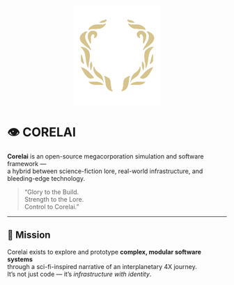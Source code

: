 <div align='center'>
<img src="../assets/logo.png" style='width:200px' />
</div>


# 👁 CORELAI

**Corelai** is an open-source megacorporation simulation and software framework —  
a hybrid between science-fiction lore, real-world infrastructure, and bleeding-edge technology.

> “Glory to the Build.  
Strength to the Lore.  
Control to Corelai.”

---

## 🧬 Mission

Corelai exists to explore and prototype **complex, modular software systems**  
through a sci-fi-inspired narrative of an interplanetary 4X journey.  
It’s not just code — it’s *infrastructure with identity*.
